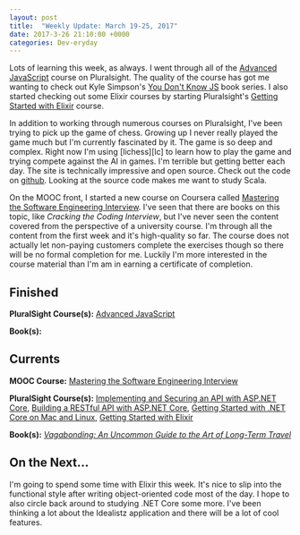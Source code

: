 ```yaml
---
layout: post
title:  "Weekly Update: March 19-25, 2017"
date: 2017-3-26 21:10:00 +0000
categories: Dev-eryday
---
```


Lots of learning this week, as always. I went through all of the [Advanced JavaScript][js] course on Pluralsight. The quality of the course has got me wanting to check out Kyle Simpson's [You Don't Know JS][know] book series. I also started checking out some Elixir courses by starting Pluralsight's [Getting Started with Elixir][elixir] course.

In addition to working through numerous courses on Pluralsight, I've been trying to pick up the game of chess. Growing up I never really played the game much but I'm currently fascinated by it. The game is so deep and complex. Right now I'm using [lichess][lc] to learn how to play the game and trying compete against the AI in games. I'm terrible but getting better each day. The site is technically impressive and open source. Check out the code on [github][ls]. Looking at the source code makes me want to study Scala.

On the MOOC front, I started a new course on Coursera called [Mastering the Software Engineering Interview][se]. I've seen that there are books on this topic, like *Cracking the Coding Interview*, but I've never seen the content covered from the perspective of a university course. I'm through all the content from the first week and it's high-quality so far. The course does not actually let non-paying customers complete the exercises though so there will be no formal completion for me. Luckily I'm more interested in the course material than I'm am in earning a certificate of completion.

Finished
--------
**PluralSight Course(s):** [Advanced JavaScript][js]

**Book(s):** 

Currents
--------
**MOOC Course:** [Mastering the Software Engineering Interview][se]

**PluralSight Course(s):** [Implementing and Securing an API with ASP.NET Core][core], [Building a RESTful API with ASP.NET Core][rest], [Getting Started with .NET Core on Mac and Linux][mac], [Getting Started with Elixir][elixir]

**Book(s):** *[Vagabonding: An Uncommon Guide to the Art of Long-Term Travel][vaga]*

On the Next...
--------
I'm going to spend some time with Elixir this week. It's nice to slip into the functional style after writing object-oriented code most of the day. I hope to also circle back around to studying .NET Core some more. I've been thinking a lot about the Idealistz application and there will be a lot of cool features.

[se]: https://www.coursera.org/learn/cs-tech-interview/
[li]: https://lichess.org/
[ls]: https://github.com/ornicar/lila
[core]: https://app.pluralsight.com/library/courses/aspdotnetcore-implementing-securing-api/table-of-contents
[js]: https://app.pluralsight.com/library/courses/advanced-javascript/table-of-contents
[rest]: https://app.pluralsight.com/library/courses/asp-dot-net-core-restful-api-building/table-of-contents
[mac]: https://app.pluralsight.com/library/courses/dotnet-core-mac-linux-getting-started/table-of-contents
[know]: https://github.com/getify/You-Dont-Know-JS
[vaga]: https://www.amazon.com/Vagabonding-Uncommon-Guide-Long-Term-Travel-ebook/dp/B000FBFMKM/ref=sr_1_1?ie=UTF8&qid=1490408843&sr=8-1&keywords=vagabonding
[elixir]: https://app.pluralsight.com/library/courses/elixir-getting-started/table-of-contents